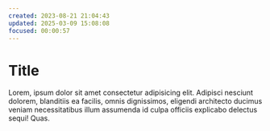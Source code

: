 ```yaml
---
created: 2023-08-21 21:04:43
updated: 2025-03-09 15:08:08
focused: 00:00:57
---
```


# Title

Lorem, ipsum dolor sit amet consectetur adipisicing elit.
Adipisci nesciunt dolorem, blanditiis ea facilis, omnis dignissimos, eligendi architecto ducimus veniam necessitatibus illum assumenda id culpa officiis explicabo delectus sequi! Quas.

